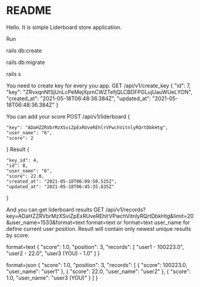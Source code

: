 # README

Hello. It is simple Liderboard store application.

Run

rails db:create

rails db:migrate

rails s

You need to create key for every you app. 
GET /api/v1/create_key
{
    "id": 7,
    "key": "ZRvxqnNfSjUnLcPeMejXpmCWZTefjQLCBDFPGLujUauWUeLYON",
    "created_at": "2021-05-18T06:48:36.384Z",
    "updated_at": "2021-05-18T06:48:36.384Z"
}

You can add your score
POST /api/v1/liderboard
{ 

	"key": "ADaHZZRVbrMzXSviZpExRUveREhlrVPwchVitnlyRQrtDbkHtg",
	"user_name": "6",
    "score": 2
}
Result 
{

    "key_id": 4,
    "id": 8,
    "user_name": "6",
    "score": 22.0,
    "created_at": "2021-05-18T06:09:50.525Z",
    "updated_at": "2021-05-18T06:45:35.835Z"
}

And you can get liderboard results
GET /api/v1/records?key=ADaHZZRVbrMzXSviZpExRUveREhlrVPwchVitnlyRQrtDbkHtg&limit=20&user_name=1533&format=text
format=text or format=text
user_name for define current user position.
Result will contain only newest unique results by score.

format=text
{ 
    "score": 1.0,
    "position": 3,
    "records": [
        "user1 - 100223.0",
        "user2 - 22.0",
        "user3 (YOU) - 1.0"
    ]
}

format=json
{
    "score": 1.0,
    "position": 3,
    "records": [
        {
            "score": 100223.0,
            "user_name": "user1"
        },
        {
            "score": 22.0,
            "user_name": "user2"
        },
        {
            "score": 1.0,
            "user_name": "user3 (YOU)"
        }
    ]
}
